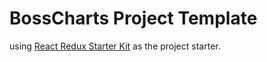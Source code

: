 # BossCharts Project Template

using [React Redux Starter Kit](https://github.com/davezuko/react-redux-starter-kit) as the project starter.


